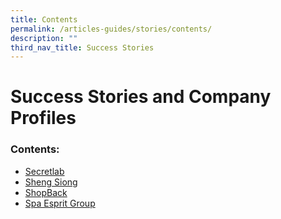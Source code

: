 ```yaml
---
title: Contents
permalink: /articles-guides/stories/contents/
description: ""
third_nav_title: Success Stories
---
```

# Success Stories and Company Profiles

### Contents:

* [Secretlab](/articles-guides/stories/secretlab/)
* [Sheng Siong](/articles-guides/stories/sheng-siong/)
* [ShopBack](/articles-guides/stories/shopback/)
* [Spa Esprit Group](/articles-guides/stories/spa-esprit-group/)